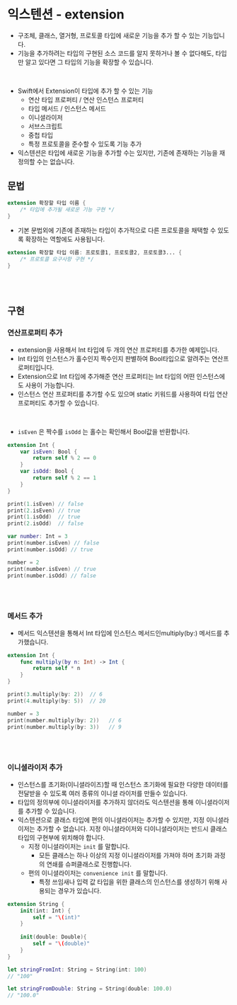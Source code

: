 # 익스텐션 - extension

- 구조체, 클래스, 열거형, 프로토콜 타입에 새로운 기능을 추가 할 수 있는 기능입니다.
- 기능을 추가하려는 타입의 구현된 소스 코드를 알지 못하거나 볼 수 없다해도, 타입만 알고 있다면 그 타입의 기능을 확장할 수 있습니다.

<br>

- Swift에서 Extension이 타입에 추가 할 수 있는 기능
  - 연산 타입 프로퍼티 / 연산 인스턴스 프로퍼티
  - 타입 메서드 / 인스턴스 메서드
  - 이니셜라이저
  - 서브스크립트
  - 중첩 타입
  - 특정 프로토콜을 준수할 수 있도록 기능 추가
- 익스텐션은 타입에 새로운 기능을 추가할 수는 있지만, 기존에 존재하는 기능을 재정의할 수는 없습니다.

## 문법

```swift
extension 확장할 타입 이름 {
    /* 타입에 추가될 새로운 기능 구현 */
}
```

- 기본 문법외에 기존에 존재하는 타입이 추가적으로 다른 프로토콜을 채택할 수 있도록 확장하는 역할에도 사용됩니다.

```swift
extension 확장할 타입 이름: 프로토콜1, 프로토콜2, 프로토콜3... {
    /* 프로토콜 요구사항 구현 */
}
```

<br>

<br>

## 구현

### 연산프로퍼티 추가

- extension을 사용해서 Int 타입에 두 개의 연산 프로퍼티를 추가한 예제입니다.
- Int 타입의 인스턴스가 홀수인지 짝수인지 판별하여 Bool타입으로 알려주는 연산프로퍼티입니다.
- Extension으로 Int 타입에 추가해준 연산 프로퍼티는 Int 타입의 어떤 인스턴스에도 사용이 가능합니다.
- 인스턴스 연산 프로퍼티를 추가할 수도 있으며 static 키워드를 사용하여 타입 연산 프로퍼티도 추가할 수 있습니다.

<br>

- `isEven` 은 짝수를 `isOdd` 는 홀수는 확인해서 Bool값을 반환합니다.

```swift
extension Int {
    var isEven: Bool {
        return self % 2 == 0
    }
    var isOdd: Bool {
        return self % 2 == 1
    }
}

print(1.isEven) // false
print(2.isEven) // true
print(1.isOdd)  // true
print(2.isOdd)  // false

var number: Int = 3
print(number.isEven) // false
print(number.isOdd) // true

number = 2
print(number.isEven) // true
print(number.isOdd) // false
```

<br>

<br>

### 메서드 추가

- 메서드 익스텐션을 통해서 Int 타입에 인스턴스 메서드인multiply(by:) 메서드를 추가했습니다.

```swift
extension Int {
    func multiply(by n: Int) -> Int {
        return self * n
    }
}

print(3.multiply(by: 2))  // 6
print(4.multiply(by: 5))  // 20

number = 3
print(number.multiply(by: 2))   // 6
print(number.multiply(by: 3))   // 9
```

<br>

<br>

### 이니셜라이저 추가

- 인스턴스를 초기화(이니셜라이즈)할 때 인스턴스 초기화에 필요한 다양한 데이터를 전달받을 수 있도록 여러 종류의 이니셜 라이저를 만들수 있습니다.
- 타입의 정의부에 이니셜라이저를 추가하지 않더라도 익스텐션을 통해 이니셜라이저를 추가할 수 있습니다.
- 익스텐션으로 클래스 타입에 편의 이니셜라이저는 추가할 수 있지만, 지정 이니셜라이저는 추가할 수 없습니다. 지정 이니셜라이저와 디이니셜라이저는 반드시 클래스 타입의 구현부에 위치해야 합니다.
  - 지정 이니셜라이저는 `init` 를 말합니다.
    - 모든 클래스는 하나 이상의 지정 이니셜라이저를 가져야 하머 초기화 과정의 연쇄를 슈퍼클래스로 진행합니다.
  - 편의 이니셜라이저는 `convenience init` 를 말합니다.
    - 특정 쓰임새나 입력 값 타입을 위한 클래스의 인스턴스를 생성하기 위해 사용되는 경우가 있습니다.

```swift
extension String {
    init(int: Int) {
        self = "\(int)"
    }
    
    init(double: Double){
        self = "\(double)"
    }
}

let stringFromInt: String = String(int: 100) 
// "100"

let stringFromDouble: String = String(double: 100.0)    
// "100.0"
```




